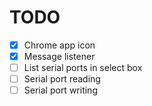 # TODO
- [x] Chrome app icon
- [x] Message listener
- [ ] List serial ports in select box
- [ ] Serial port reading
- [ ] Serial port writing
